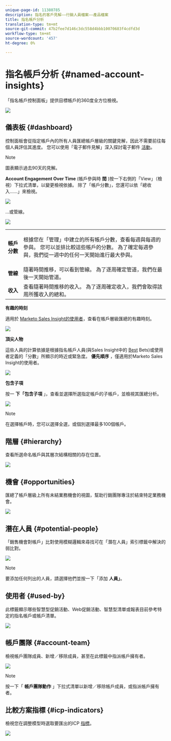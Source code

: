 ```yaml
---
unique-page-id: 11380785
description: 指名的客戶見解——行銷人員檔案——產品檔案
title: 指名帳戶分析
translation-type: tm+mt
source-git-commit: 47b2fee7d146c3dc558d4bbb10070683f4cdfd3d
workflow-type: tm+mt
source-wordcount: '457'
ht-degree: 0%

---
```



# 指名帳戶分析 {#named-account-insights}

「指名帳戶控制面板」提供目標帳戶的360度全方位檢視。

![](assets/one-1.png)

## 儀表板 {#dashboard}

控制面板會從指定帳戶內的所有人員匯總帳戶層級的關鍵見解，因此不需要前往每個人員評估其進度。 您可以使用「電子郵件見解」深入探討電子郵件 [活動](http://docs.marketo.com/display/DOCS/Filtering+in+Email+Insights#FilteringinEmailInsights-AccountBasedMarketing)。

>[!NOTE]
>
>圖表顯示過去90天的見解。

**Account Engagement Over Time** (帳戶參與時 **間** )按一下右側的「View」（檢視）下拉式清單，以變更檢視依據。 除了「帳戶分數」，您還可以依「總收入……」來檢視。

![](assets/two-new.png)

...或管線。

![](assets/three-new.png)

<table> 
 <tbody> 
  <tr> 
   <td><strong>帳戶分數</strong></td> 
   <td><p>根據您在「管理」中建立的所有帳戶分數，查看每週與每週的參與。 您可以並排比較這些帳戶的分數。 為了確定每週參與，我們從一週中的任何一天開始進行最大參與。</p></td> 
  </tr> 
  <tr> 
   <td><strong>管線</strong></td> 
   <td>隨著時間推移，可以看到管線。 為了逐周確定管道，我們在最後一天開始管道。</td> 
  </tr> 
  <tr> 
   <td><strong>收入</strong></td> 
   <td>查看隨著時間推移的收入。 為了逐周確定收入，我們會取得該周所獲收入的總和。</td> 
  </tr> 
 </tbody> 
</table>

**有趣的時刻**

適用於 [Marketo Sales Insight的使用者](http://docs.marketo.com/display/DOCS/Marketo+Sales+Insight)，查看在帳戶層級匯總的有趣時刻。

![](assets/int-mom.png)

**頂尖人物**

這些人員的計算依據是根據指名帳戶人員(與Sales Insight中的 [Best](http://docs.marketo.com/display/DOCS/Priority,+Urgency,+Relative+Score,+and+Best+Bets) Bets)或使用者定義的「分數」所顯示的時近或緊急度。 **優先順序** ，僅適用於Marketo Sales Insight的使用者。

![](assets/top-ten.png)

**包含子項**

按一 **下「包含子項** 」，查看並選擇所選指定帳戶的子帳戶，並檢視其匯總分析。

![](assets/abm.png)

>[!NOTE]
>
>在選擇帳戶時，您可以選擇全選，或個別選擇最多100個帳戶。

## 階層 {#hierarchy}

查看所選命名帳戶與其層次結構相關的存在位置。

![](assets/hierarchy.png)

## 機會 {#opportunities}

匯總了帳戶層級上所有未結業務機會的視圖，幫助行銷團隊專注於結束特定業務機會。

![](assets/four-1.png)

## 潛在人員 {#potential-people}

「銷售機會對帳戶」比對使用模糊邏輯來尋找可在「潛在人員」索引標籤中解決的弱比對。

![](assets/five-1.png)

>[!NOTE]
>
>要添加任何列出的人員，請選擇他們並按一下「添加 **人員」**。

## 使用者 {#used-by}

此標籤顯示哪些智慧型促銷活動、Web促銷活動、智慧型清單或報表目前參考特定的指名帳戶或帳戶清單。

![](assets/six-1.png)

## 帳戶團隊 {#account-team}

檢視帳戶團隊成員、新增／移除成員，甚至在此標籤中指派帳戶擁有者。

![](assets/seven-1.png)

>[!NOTE]
>
>按一下「 **帳戶團隊動作** 」下拉式清單以新增／移除帳戶成員，或指派帳戶擁有者。

## 比較方案指標 {#icp-indicators}

檢視您在調整模型時選取要匯出的ICP [指標](http://docs.marketo.com/display/DOCS/Account+AI+Overview#AccountAIOverview-ModelTuning)。

![](assets/eight.png)

